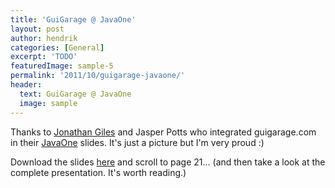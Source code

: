 ```yaml
---
title: 'GuiGarage @ JavaOne'
layout: post
author: hendrik
categories: [General]
excerpt: 'TODO'
featuredImage: sample-5
permalink: '2011/10/guigarage-javaone/'
header:
  text: GuiGarage @ JavaOne
  image: sample
---
```

Thanks to [Jonathan Giles](http://jonathangiles.net/blog/) and Jasper Potts who integrated guigarage.com in their [JavaOne](http://www.oracle.com/javaone/index.html) slides. It's just a picture but I'm very proud :)

Download the slides [here](https://oracleus.wingateweb.com/published/oracleus2011/sessions/24140/S24140_2556650.pdf) and scroll to page 21... (and then take a look at the complete presentation. It's worth reading.)
